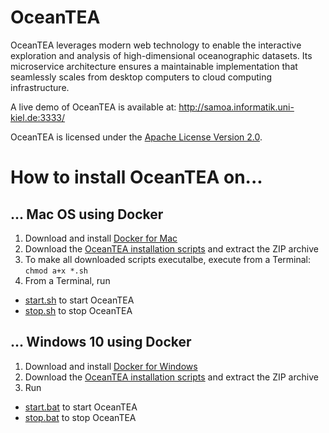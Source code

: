 # OceanTEA

OceanTEA leverages modern web technology to enable the interactive exploration and analysis of high-dimensional oceanographic datasets. Its microservice architecture ensures a maintainable implementation that seamlessly scales from desktop computers to cloud computing infrastructure. 

A live demo of OceanTEA is available at: <http://samoa.informatik.uni-kiel.de:3333/>

OceanTEA is licensed under the [Apache License Version 2.0](https://www.apache.org/licenses/LICENSE-2.0).

# How to install OceanTEA on...

## ... Mac OS using Docker

1. Download and install [Docker for Mac](https://docs.docker.com/docker-for-mac/)
2. Download the [OceanTEA installation scripts](https://github.com/a-johanson/oceantea/raw/master/scripts/oceantea_docker_mac.zip) and extract the ZIP archive
3. To make all downloaded scripts executalbe, execute from a Terminal: `chmod a+x *.sh`
4. From a Terminal, run
  * [start.sh](https://github.com/a-johanson/oceantea-build/blob/master/docker/start.sh) to start OceanTEA
  * [stop.sh](https://github.com/a-johanson/oceantea-build/blob/master/docker/stop.sh) to stop OceanTEA

## ... Windows 10 using Docker

1. Download and install [Docker for Windows](https://docs.docker.com/docker-for-windows/)
2. Download the [OceanTEA installation scripts](https://github.com/a-johanson/oceantea/raw/master/scripts/oceantea_docker_windows.zip) and extract the ZIP archive
3. Run
  * [start.bat](https://github.com/a-johanson/oceantea-build/blob/master/docker/windows/start.bat) to start OceanTEA
  * [stop.bat](https://github.com/a-johanson/oceantea-build/blob/master/docker/windows/stop.bat) to stop OceanTEA
